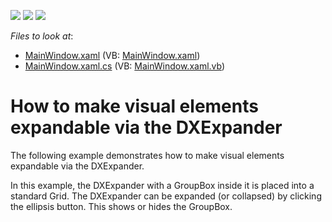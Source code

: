 <!-- default badges list -->
![](https://img.shields.io/endpoint?url=https://codecentral.devexpress.com/api/v1/VersionRange/128642153/10.1.5%2B)
[![](https://img.shields.io/badge/Open_in_DevExpress_Support_Center-FF7200?style=flat-square&logo=DevExpress&logoColor=white)](https://supportcenter.devexpress.com/ticket/details/E2352)
[![](https://img.shields.io/badge/📖_How_to_use_DevExpress_Examples-e9f6fc?style=flat-square)](https://docs.devexpress.com/GeneralInformation/403183)
<!-- default badges end -->
<!-- default file list -->
*Files to look at*:

* [MainWindow.xaml](./CS/DXExpander_CreatingAndUsing/MainWindow.xaml) (VB: [MainWindow.xaml](./VB/DXExpander_CreatingAndUsing/MainWindow.xaml))
* [MainWindow.xaml.cs](./CS/DXExpander_CreatingAndUsing/MainWindow.xaml.cs) (VB: [MainWindow.xaml.vb](./VB/DXExpander_CreatingAndUsing/MainWindow.xaml.vb))
<!-- default file list end -->
# How to make visual elements expandable via the DXExpander


<p>The following example demonstrates how to make visual elements expandable via the DXExpander.</p><p>In this example, the DXExpander with a GroupBox inside it is placed into a standard Grid. The DXExpander can be expanded (or collapsed) by clicking the ellipsis button. This shows or hides the GroupBox.</p>

<br/>


